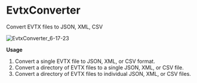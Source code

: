 # EvtxConverter
Convert EVTX files to JSON, XML, CSV  

![EvtxConverter_6-17-23](https://github.com/kn0w0n3/EvtxConverter/assets/22214754/d178cac2-048c-4370-83e5-f4570225cb8d)  

**Usage**  

1) Convert a single EVTX file to JSON, XML, or CSV format.
2) Convert a directory of EVTX files to a single JSON, XML, or CSV file.
3) Convert a directory of EVTX files to individual JSON, XML, or CSV files.
